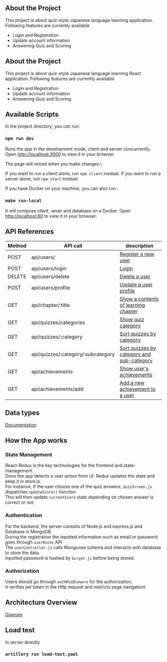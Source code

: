 ## About the Project

This project is about quiz-style Japanese language learning application.
Following features are currently available

- Login and Registration
- Update account information
- Answering Quiz and Scoring

## About the Project

This project is about quiz-style Japanese language learning React application.
Following features are currently available

- Login and Registration
- Update account information
- Answering Quiz and Scoring

## Available Scripts

In the project directory, you can run:

### `npm run dev`

Runs the app in the development mode, client and server concurrently.\
Open [http://localhost:3000](http://localhost:3000) to view it in your browser.

The page will reload when you make changes.\

If you want to run a client alone, run `npm client` instead.
If you want to run a server alone, run `npm start` instead.

If you have Docker on your machine, you can also run :

### `make run-local`

It will compose client, sever and database on a Docker.
Open [http://localhost:80](http://localhost:80) to view it in your browser.

## API References

| Method | API call                           | description                                                                                                               |
|--------|------------------------------------|---------------------------------------------------------------------------------------------------------------------------|
| POST   | api/users/                         | [Register a new user](https://github.com/KOYAMANI/Kanamanabu/blob/main/docs/users/register.md)                            |
| POST   | api/users/login                    | [Login](https://github.com/KOYAMANI/Kanamanabu/blob/main/docs/users/login.md)                                             |
| DELETE | api/users/delete                   | [Delete a user](https://github.com/KOYAMANI/Kanamanabu/blob/main/docs/users/delete.md)                                    |
| POST   | api/users/profile                  | [Update a user profile](https://github.com/KOYAMANI/Kanamanabu/blob/main/docs/users/update.md)                            |
| GET    | api/chapter/:title                 | [Show a contents of learning chapter](https://github.com/KOYAMANI/Kanamanabu/blob/main/docs/chapters/chapters.md)         |
| GET    | api/quizzes/categories             | [Show quiz category](https://github.com/KOYAMANI/Kanamanabu/blob/main/docs/quizzes/categories.md)                         |
| GET    | api/quizzes/:category              | [Sort quizzes by category](https://github.com/KOYAMANI/Kanamanabu/blob/main/docs/quizzes/category.md)                     |
| GET    | api/quizzes/:category/:subcategory | [Sort quizzes by category and sub-category](https://github.com/KOYAMANI/Kanamanabu/blob/main/docs/quizzes/subcategory.md) |
| GET    | api/achievements                   | [Show user's achievements](https://github.com/KOYAMANI/Kanamanabu/blob/main/docs/achievements/achievements.md)            |
| GET    | api/achievements/add               | [Add a new achievement to a user](https://github.com/KOYAMANI/Kanamanabu/blob/main/docs/achievements/add.md)              |

## Data types

[Documentation](https://github.com/KOYAMANI/Kanamanabu/blob/main/docs/data/data_types.md)

## How the App works

### State Management

React-Redux is the key technologies for the frontend and state-management.\
Once the app detects a user action from UI. Redux updates the state and keep it in store.js.\
For instance, If the user choose one of the quiz answers, `QuizScreen.js` dispatches `updateScore()` function\
This will then update `currentScore` state depending on chosen answer is correct or not.

### Authentication

For the backend, the server consists of Node.js and express.js and Database is MongoDB\
During the registration the inputted information such as email or password goes through `userRoute` API\
The `userController.js` calls Mongoose schema and interacts with database to store the data.\
Inputted password is hashed by `bcrypt.js` before being stored.

### Authorization

Users should go through `authMiddleware` for the authorization.\
It verifies jwt token in the Http request and restricts page navigation\

## Architecture Overview

[Diagram](https://github.com/KOYAMANI/Kanamanabu/blob/main/docs/diagram.jpg)

## Load test

In server directly
### `artillery run load-test.yaml`

